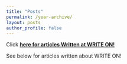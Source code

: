 ```yaml
---
title: "Posts"
permalink: /year-archive/
layout: posts
author_profile: false
---
```


Click **[here for articles Written at WRITE ON!](/writtenat/)**

See below for articles written about WRITE ON!

